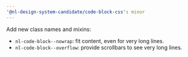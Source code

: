 ```yaml
---
'@nl-design-system-candidate/code-block-css': minor
---
```


Add new class names and mixins:

- `nl-code-block--nowrap`: fit content, even for very long lines.
- `nl-code-block--overflow`: provide scrollbars to see very long lines.
